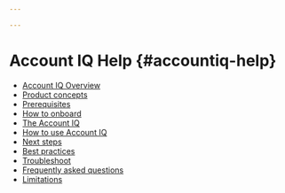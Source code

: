 ```yaml
---

---
```


# Account IQ Help {#accountiq-help}

+ [Account IQ Overview](home.md)
+ [Product concepts](product-concepts.md)
+ [Prerequisites](prerequisites.md)
+ [How to onboard]()
+ [The Account IQ]()
+ [How to use Account IQ]()
+ [Next steps]()
+ [Best practices]()
+ [Troubleshoot]()
+ [Frequently asked questions](faq.md)
+ [Limitations]()
